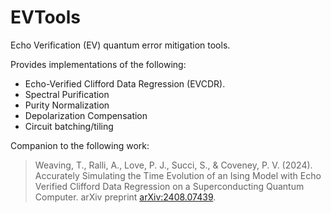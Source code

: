 # EVTools

Echo Verification (EV) quantum error mitigation tools.

Provides implementations of the following:
- Echo-Verified Clifford Data Regression (EVCDR).
- Spectral Purification
- Purity Normalization
- Depolarization Compensation
- Circuit batching/tiling

Companion to the following work:
> Weaving, T., Ralli, A., Love, P. J., Succi, S., & Coveney, P. V. (2024). Accurately Simulating the Time Evolution of an Ising Model with Echo Verified Clifford Data Regression on a Superconducting Quantum Computer. arXiv preprint [arXiv:2408.07439](https://arxiv.org/abs/2408.07439).
